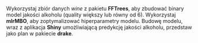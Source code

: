 Wykorzystaj zbiór danych *wine* z pakietu **FFTrees**, aby zbudować binary model jakości alkoholu (quality większy lub równy od 6). Wykorzystaj **mlrMBO**, aby zoptymalizować hiperparametry modelu. Budowę modelu, wraz z aplikacja **Shiny** umożliwiającą predykcję jakości alkoholu, przedstaw jako plan w pakiecie **drake**.
